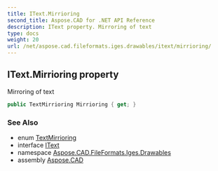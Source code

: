 ```yaml
---
title: IText.Mirrioring
second_title: Aspose.CAD for .NET API Reference
description: IText property. Mirroring of text
type: docs
weight: 20
url: /net/aspose.cad.fileformats.iges.drawables/itext/mirrioring/
---
```

## IText.Mirrioring property

Mirroring of text

```csharp
public TextMirrioring Mirrioring { get; }
```

### See Also

* enum [TextMirrioring](../../textmirrioring/)
* interface [IText](../)
* namespace [Aspose.CAD.FileFormats.Iges.Drawables](../../itext/)
* assembly [Aspose.CAD](../../../)


